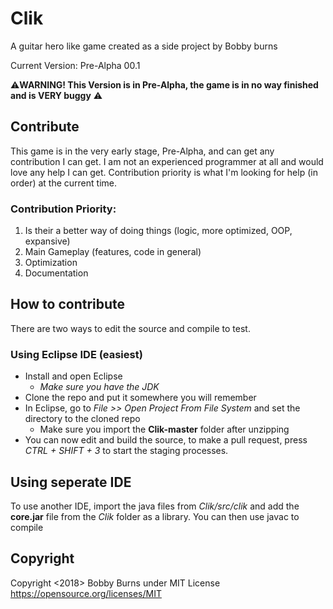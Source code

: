# Clik
A guitar hero like game created as a side project by Bobby burns

Current Version: Pre-Alpha 00.1

:warning:**WARNING! This Version is in Pre-Alpha, the game is in no way finished and is VERY buggy** :warning:

## Contribute

This game is in the very early stage, Pre-Alpha, and can get any contribution I can get. I am not an experienced programmer at all and would love any help I can get. Contribution priority is what I'm looking for help (in order) at the current time.

### Contribution Priority:
1. Is their a better way of doing things (logic, more optimized, OOP, expansive)
2. Main Gameplay (features, code in general)
3. Optimization
4. Documentation


## How to contribute
There are two ways to edit the source and compile to test.

### Using Eclipse IDE (easiest)
* Install and open Eclipse
	* *Make sure you have the JDK*
* Clone the repo and put it somewhere you will remember
* In Eclipse, go to *File >> Open Project From File System* and set the directory to the cloned repo
	* Make sure you import the **Clik-master** folder after unzipping
* You can now edit and build the source, to make a pull request, press *CTRL + SHIFT + 3* to start the staging processes.


## Using seperate IDE
To use another IDE, import the java files from *Clik/src/clik* and add the **core.jar** file from the *Clik* folder as a library. You can then use javac to compile


## Copyright
Copyright <2018> Bobby Burns under MIT License
https://opensource.org/licenses/MIT
